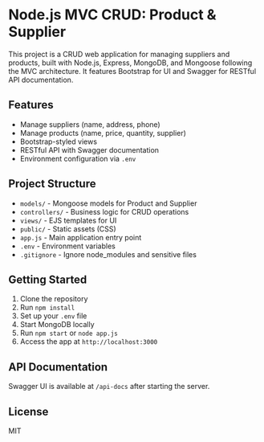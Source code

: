 # Node.js MVC CRUD: Product & Supplier

This project is a CRUD web application for managing suppliers and products, built with Node.js, Express, MongoDB, and Mongoose following the MVC architecture. It features Bootstrap for UI and Swagger for RESTful API documentation.

## Features
- Manage suppliers (name, address, phone)
- Manage products (name, price, quantity, supplier)
- Bootstrap-styled views
- RESTful API with Swagger documentation
- Environment configuration via `.env`

## Project Structure
- `models/` - Mongoose models for Product and Supplier
- `controllers/` - Business logic for CRUD operations
- `views/` - EJS templates for UI
- `public/` - Static assets (CSS)
- `app.js` - Main application entry point
- `.env` - Environment variables
- `.gitignore` - Ignore node_modules and sensitive files

## Getting Started
1. Clone the repository
2. Run `npm install`
3. Set up your `.env` file 
4. Start MongoDB locally
5. Run `npm start` or `node app.js`
6. Access the app at `http://localhost:3000`

## API Documentation
Swagger UI is available at `/api-docs` after starting the server.

## License
MIT

